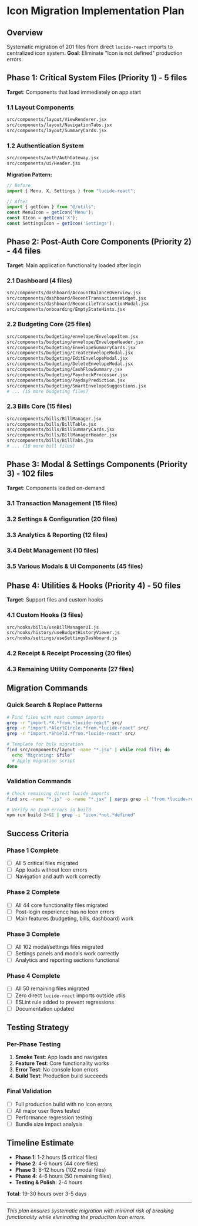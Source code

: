 # Icon Migration Implementation Plan

## Overview
Systematic migration of 201 files from direct `lucide-react` imports to centralized icon system.
**Goal**: Eliminate "Icon is not defined" production errors.

## Phase 1: Critical System Files (Priority 1) - 5 files
**Target**: Components that load immediately on app start

### 1.1 Layout Components
```bash
src/components/layout/ViewRenderer.jsx
src/components/layout/NavigationTabs.jsx
src/components/layout/SummaryCards.jsx
```

### 1.2 Authentication System  
```bash
src/components/auth/AuthGateway.jsx
src/components/ui/Header.jsx
```

**Migration Pattern:**
```javascript
// Before
import { Menu, X, Settings } from "lucide-react";

// After  
import { getIcon } from "@/utils";
const MenuIcon = getIcon('Menu');
const XIcon = getIcon('X'); 
const SettingsIcon = getIcon('Settings');
```

## Phase 2: Post-Auth Core Components (Priority 2) - 44 files
**Target**: Main application functionality loaded after login

### 2.1 Dashboard (4 files)
```bash
src/components/dashboard/AccountBalanceOverview.jsx
src/components/dashboard/RecentTransactionsWidget.jsx  
src/components/dashboard/ReconcileTransactionModal.jsx
src/components/onboarding/EmptyStateHints.jsx
```

### 2.2 Budgeting Core (25 files)
```bash
src/components/budgeting/envelope/EnvelopeItem.jsx
src/components/budgeting/envelope/EnvelopeHeader.jsx
src/components/budgeting/EnvelopeSummaryCards.jsx
src/components/budgeting/CreateEnvelopeModal.jsx
src/components/budgeting/EditEnvelopeModal.jsx
src/components/budgeting/DeleteEnvelopeModal.jsx
src/components/budgeting/CashFlowSummary.jsx
src/components/budgeting/PaycheckProcessor.jsx
src/components/budgeting/PaydayPrediction.jsx
src/components/budgeting/SmartEnvelopeSuggestions.jsx
# ... (15 more budgeting files)
```

### 2.3 Bills Core (15 files)
```bash
src/components/bills/BillManager.jsx
src/components/bills/BillTable.jsx
src/components/bills/BillSummaryCards.jsx
src/components/bills/BillManagerHeader.jsx
src/components/bills/BillTabs.jsx
# ... (10 more bill files)
```

## Phase 3: Modal & Settings Components (Priority 3) - 102 files
**Target**: Components loaded on-demand

### 3.1 Transaction Management (15 files)
### 3.2 Settings & Configuration (20 files)  
### 3.3 Analytics & Reporting (12 files)
### 3.4 Debt Management (10 files)
### 3.5 Various Modals & UI Components (45 files)

## Phase 4: Utilities & Hooks (Priority 4) - 50 files
**Target**: Support files and custom hooks

### 4.1 Custom Hooks (3 files)
```bash
src/hooks/bills/useBillManagerUI.js
src/hooks/history/useBudgetHistoryViewer.js  
src/hooks/settings/useSettingsDashboard.js
```

### 4.2 Receipt & Receipt Processing (20 files)
### 4.3 Remaining Utility Components (27 files)

## Migration Commands

### Quick Search & Replace Patterns
```bash
# Find files with most common imports
grep -r "import.*X.*from.*lucide-react" src/
grep -r "import.*AlertCircle.*from.*lucide-react" src/
grep -r "import.*Shield.*from.*lucide-react" src/

# Template for bulk migration
find src/components/layout -name "*.jsx" | while read file; do
  echo "Migrating: $file"
  # Apply migration script
done
```

### Validation Commands  
```bash
# Check remaining direct lucide imports
find src -name "*.js" -o -name "*.jsx" | xargs grep -l "from.*lucide-react" | wc -l

# Verify no Icon errors in build
npm run build 2>&1 | grep -i "icon.*not.*defined"
```

## Success Criteria

### Phase 1 Complete
- [ ] All 5 critical files migrated
- [ ] App loads without Icon errors
- [ ] Navigation and auth work correctly

### Phase 2 Complete  
- [ ] All 44 core functionality files migrated
- [ ] Post-login experience has no Icon errors
- [ ] Main features (budgeting, bills, dashboard) work

### Phase 3 Complete
- [ ] All 102 modal/settings files migrated
- [ ] Settings panels and modals work correctly
- [ ] Analytics and reporting sections functional

### Phase 4 Complete
- [ ] All 50 remaining files migrated
- [ ] Zero direct `lucide-react` imports outside utils
- [ ] ESLint rule added to prevent regressions
- [ ] Documentation updated

## Testing Strategy

### Per-Phase Testing
1. **Smoke Test**: App loads and navigates
2. **Feature Test**: Core functionality works  
3. **Error Test**: No console Icon errors
4. **Build Test**: Production build succeeds

### Final Validation
- [ ] Full production build with no Icon errors
- [ ] All major user flows tested
- [ ] Performance regression testing
- [ ] Bundle size impact analysis

## Timeline Estimate
- **Phase 1**: 1-2 hours (5 critical files)
- **Phase 2**: 4-6 hours (44 core files) 
- **Phase 3**: 8-12 hours (102 modal files)
- **Phase 4**: 4-6 hours (50 remaining files)
- **Testing & Polish**: 2-4 hours

**Total**: 19-30 hours over 3-5 days

---

*This plan ensures systematic migration with minimal risk of breaking functionality while eliminating the production Icon errors.*